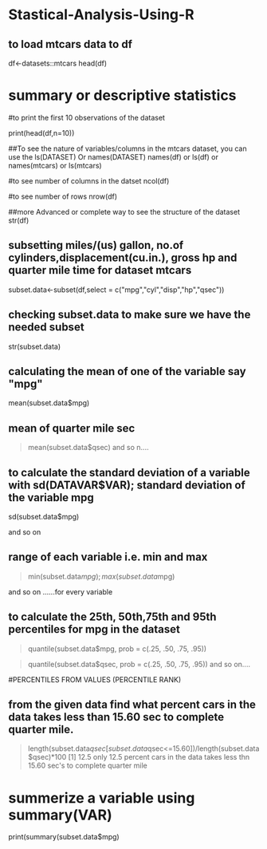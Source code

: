 # Stastical-Analysis-Using-R
## to load mtcars data to df
df<-datasets::mtcars
head(df)



# summary or descriptive statistics
  #to print the first 10 observations of the dataset
  
  print(head(df,n=10))
  
  
  ##To see the nature of variables/columns in the mtcars dataset, you can use the ls(DATASET) Or names(DATASET)
  names(df) or
  ls(df)  or
  names(mtcars) or
  ls(mtcars)
  
  #to see number of columns in the datset
  ncol(df)
  
  #to see number of rows
  nrow(df)
  
  ##more Advanced or complete way to see the structure of the dataset
  str(df)
  
  ## subsetting miles/(us) gallon, no.of cylinders,displacement(cu.in.), gross hp and quarter mile time for dataset mtcars
   subset.data<-subset(df,select = c("mpg","cyl","disp","hp","qsec"))
  
  
  
  ## checking subset.data to make sure we have the needed subset
  str(subset.data)
  
   ## calculating the mean of one of the variable say "mpg"
 
mean(subset.data$mpg)

## mean of quarter mile sec
> mean(subset.data$qsec)
and so n....



 ## to calculate the standard deviation of a variable with sd(DATAVAR$VAR); standard deviation of the variable mpg
 sd(subset.data$mpg)
 
 and so on
 
  ## range of each variable i.e. min and max
> min(subset.data$mpg); max(subset.data$mpg)

and so on ......for every variable

 ## to calculate the 25th, 50th,75th and 95th percentiles for mpg in the dataset
> quantile(subset.data$mpg, prob = c(.25, .50, .75, .95))


> quantile(subset.data$qsec, prob = c(.25, .50, .75, .95))
and so on....

#PERCENTILES FROM VALUES (PERCENTILE RANK)
## from the given data find what percent cars in the data takes less than 15.60 sec to complete quarter mile.
> length(subset.data$qsec[subset.data$qsec<=15.60])/length(subset.data$qsec)*100
[1] 12.5
> only 12.5 percent cars in the data takes less thn 15.60 sec's to complete quarter mile

# summerize a variable using summary(VAR)
print(summary(subset.data$mpg)
